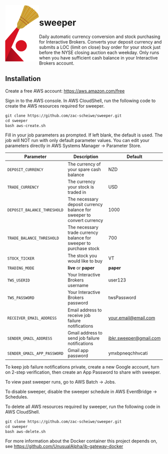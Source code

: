 <img align="left" src="https://github.com/zac-scheiwe/sweeper/blob/master/logo.png" height="180" /> 

sweeper
==

Daily automatic currency conversion and stock purchasing for Interactive Brokers. Converts your deposit currency and submits a LOC (limit on close) buy order for your stock just before the NYSE closing auction each weekday. Only runs when you have sufficient cash balance in your Interactive Brokers account.

## Installation

Create a free AWS account: https://aws.amazon.com/free

Sign in to the AWS console. In AWS CloudShell, run the following code to create the AWS resources required for sweeper.

    git clone https://github.com/zac-scheiwe/sweeper.git
    cd sweeper
    bash aws-create.sh

Fill in your job parameters as prompted. If left blank, the default is used. The job will NOT run with only default parameter values. You can edit your parameters directly in AWS Systems Manager -> Parameter Store.

| Parameter             | Description                                                         | Default                    |
| --------------------- | ------------------------------------------------------------------- | -------------------------- |
| `DEPOSIT_CURRENCY`    | The currency of your spare cash balance                             | NZD                        |
| `TRADE_CURRENCY`      | The currency your stock is traded in                                | USD                        |
| `DEPOSIT_BALANCE_THRESHOLD` | The necessary deposit currency balance for sweeper to convert currency | 1000              |
| `TRADE_BALANCE_THRESHOLD`   | The necessary trade currency balance for sweeper to purchase stock     | 700               |
| `STOCK_TICKER`        | The stock you would like to buy                                     | VT                         |
| `TRADING_MODE`        | **live** or **paper**                                               | **paper**                  |
| `TWS_USERID`          | Your Interactive Brokers username                                   | user123                    |
| `TWS_PASSWORD`        | Your Interactive Brokers password                                   | twsPassword                |
| `RECEIVER_EMAIL_ADDRESS`    | Email address to receive job failure notifications            | your.email@email.com       |
| `SENDER_GMAIL_ADDRESS`      | Gmail address to send job failure notifications               | ibkr.sweeper@gmail.com     |
| `SENDER_GMAIL_APP_PASSWORD`     | Gmail app password                                            | ymxbpneqchhvcati           |

To keep job failure notifications private, create a new Google account, turn on 2-step verification, then create an App Password to share with sweeper.

To view past sweeper runs, go to AWS Batch -> Jobs.

To disable sweeper, disable the sweeper schedule in AWS EventBridge -> Schedules.

To delete all AWS resources required by sweeper, run the following code in AWS CloudShell.

    git clone https://github.com/zac-scheiwe/sweeper.git
    cd sweeper
    bash aws-delete.sh

For more information about the Docker container this project depends on, see https://github.com/UnusualAlpha/ib-gateway-docker
